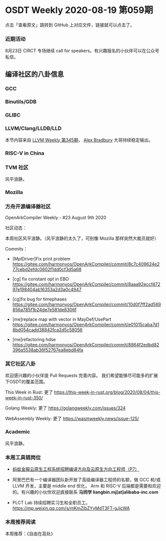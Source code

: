 # OSDT Weekly 2020-08-19 第059期

点击「查看原文」跳转到 GitHub 上对应文件，链接就可以点击了。

### 近期活动

8月23日 CIRCT 专场继续 call for speakers。有兴趣报名的小伙伴可以在公众号私信。

## 编译社区的八卦信息


### GCC



### Binutils/GDB


### GLIBC

### LLVM/Clang/LLDB/LLD


本节内容来自 [LLVM Weekly 第345期](http://llvmweekly.org/issue/345)，
[Alex Bradbury](https://www.linkedin.com/in/alex-bradbury/) 大哥持续稳定输出。


### RISC-V in China


### TVM 社区

风平浪静。

### Mozilla



### 方舟开源编译器社区

OpenArkCompiler Weekly - #23 August 9th 2020

社区动态：

本周社区风平浪静。（风平浪静的太久了，可别像 Mozilla 那样突然大裁员就好）

Commits：

- [MplDriver]Fix print problem
  https://gitee.com/harmonyos/OpenArkCompiler/commit/8c7c409624e277cebd2efdc0602f1dd0cf3d5a68

- [cg] fix constant opt in EBO
  https://gitee.com/harmonyos/OpenArkCompiler/commit/8aaa92eccf47297e198404ab16353a2d3a0c4947

- [cg]fix bug for timephases
  https://gitee.com/harmonyos/OpenArkCompiler/commit/10d0f7ff2ad569856a785f1b24de7e581de8306f

- [me]replace map with vector in MayDef/UsePart
  https://gitee.com/harmonyos/OpenArkCompiler/commit/e01015caba7d18bd054cadd38842fca2d5c58056

- [me]refactoring hdse
  https://gitee.com/harmonyos/OpenArkCompiler/commit/8864f2edbd82396a5538ab36f52767ea8ebd84fa


### 其它社区八卦

欢迎感兴趣的小伙伴提 Pull Requests 完善内容。
我们希望能够尽可能多的扩展下OSDT的覆盖范围。

This Week in Rust: 更了
https://this-week-in-rust.org/blog/2020/08/04/this-week-in-rust-350/

Golang Weekly: 更了
https://golangweekly.com/issues/324

WebAssembly Weekly: 更了
https://wasmweekly.news/issue-125/

### Academic

风平浪静。

### 本周工具链岗位

- [蚂蚁金服云原生工程系统招聘编译方向及云原生方向工程师（P7）](https://mp.weixin.qq.com/s/Tyx3qNqguJnqdPtvLM97jw)

- 阿里巴巴有一个编译器团队新开放了高级编译器工程师的名额，做 GCC 和/或 LLVM 开发，主要是 middle end 优化， Arm 和 RISC-V 后端都是需要和欢迎的。有兴趣的小伙伴欢迎直接联系
  **马同学 liangbin.mj[at]alibaba-inc.com**

- PLCT Lab 持续招聘实习生和全职员工。
  https://mp.weixin.qq.com/s/mKmZlbZYyMdT3FT-gJjcWA

### 本周推荐阅读

本周推荐：《自由在高处》
